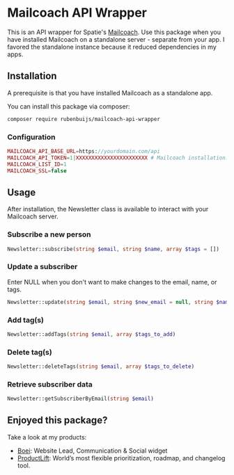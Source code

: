 # Mailcoach API Wrapper

This is an API wrapper for Spatie's [Mailcoach](https://mailcoach.app/). 
Use this package when you have installed Mailcoach on a standalone server - separate from your app.
I favored the standalone instance because it reduced dependencies in my apps.

## Installation

A prerequisite is that you have installed Mailcoach as a standalone app.

You can install this package via composer:

```bash
composer require rubenbuijs/mailcoach-api-wrapper
```

### Configuration

```php 
MAILCOACH_API_BASE_URL=https://yourdomain.com/api
MAILCOACH_API_TOKEN=1|XXXXXXXXXXXXXXXXXXXXXXX # Mailcoach installation: Config->API Tokens
MAILCOACH_LIST_ID=1
MAILCOACH_SSL=false
```

## Usage

After installation, the Newsletter class is available to interact with your Mailcoach server.

### Subscribe a new person
```php 
Newsletter::subscribe(string $email, string $name, array $tags = [])
```

### Update a subscriber
Enter NULL when you don't want to make changes to the email, name, or tags.
```php 
Newsletter::update(string $email, string $new_email = null, string $name = null, array $tags = null)
```

### Add tag(s)
```php 
Newsletter::addTags(string $email, array $tags_to_add)
```

### Delete tag(s)
```php 
Newsletter::deleteTags(string $email, array $tags_to_delete)
```

### Retrieve subscriber data
```php 
Newsletter::getSubscriberByEmail(string $email)
```

## Enjoyed this package?
Take a look at my products: 
- [Boei](https://www.boei.help?ref=github_mailcoach-api-wrapper): Website Lead, Communication & Social widget
- [ProductLift](https://www.productlift.dev?ref=github_mailcoach-api-wrapper): World’s most flexible prioritization, roadmap, and changelog tool.
